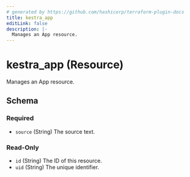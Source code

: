 ```yaml
---
# generated by https://github.com/hashicorp/terraform-plugin-docs
title: kestra_app
editLink: false
description: |-
  Manages an App resource.
---
```


# kestra_app (Resource)

Manages an App resource.



<!-- schema generated by tfplugindocs -->
## Schema

### Required

- `source` (String) The source text.

### Read-Only

- `id` (String) The ID of this resource.
- `uid` (String) The unique identifier.
